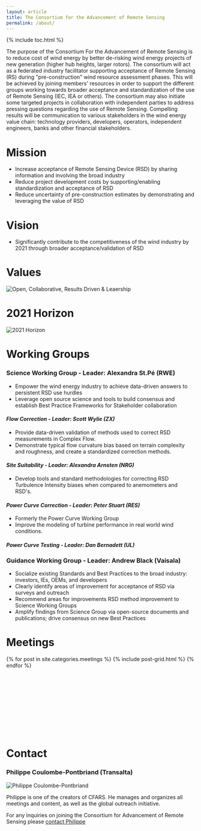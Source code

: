 ```yaml
---
layout: article
title: The Consortium for the Advancement of Remote Sensing
permalink: /about/
---
```


{% include toc.html %}

The purpose of the Consortium For the Advancement of Remote Sensing is to reduce cost of wind energy by better de-risking wind energy projects of new generation (higher hub heights, larger rotors). The consortium will act as a federated industry facilitator supporting acceptance of Remote Sensing (RS) during "pre-construction" wind resource assessment phases. This will be achieved by joining members' resources in order to support the different groups working towards broader acceptance and standardization of the use of Remote Sensing (IEC, IEA or others). The consortium may also initiate some targeted projects in collaboration with independent parties to address pressing questions regarding the use of Remote Sensing. Compelling results will be communication to various stakeholders in the wind energy value chain: technology providers, developers, operators, independent engineers, banks and other financial stakeholders.

# Mission
- Increase acceptance of Remote Sensing Device (RSD) by sharing information and involving the broad industry
- Reduce project development costs by supporting/enabling standardization and acceptance of RSD
- Reduce uncertainty of pre-construction estimates by demonstrating and leveraging the value of RSD

# Vision
- Significantly contribute to the competitiveness of the wind industry by 2021 through broader acceptance/validation of RSD

# Values
![Open, Collaborative, Results Driven & Leaership](https://cfars.github.io/images/values.jpg "Our Values")

# 2021 Horizon

![2021 Horizon](https://cfars.github.io/images/2021-horizon-image.jpg "2020 Horizon")

# Working Groups

### Science Working Group - Leader: Alexandra St.Pé (RWE)
- Empower the wind energy industry to achieve data-driven answers to persistent RSD use hurdles
- Leverage open source science and tools to build consensus and establish Best Practice Frameworks for Stakeholder collaboration 

#### *Flow Correction - Leader: Scott Wylie (ZX)*
- Provide data-driven validation of methods used to correct RSD measurements in Complex Flow. 
- Demonstrate typical flow curvature bias based on terrain complexity and roughness, and create a standardized correction methods. 

#### *Site Suitability - Leader: Alexandra Arnsten (NRG)*
- Develop tools and standard methodologies for correcting RSD Turbulence Intensity biases when compared to anemometers and RSD's. 

#### *Power Curve Correction - Leader: Peter Stuart (RES)*
- Formerly the Power Curve Working Group
- Improve the modeling of turbine performance in real world wind conditions.

#### *Power Curve Testing - Leader: Dan Bernadett (UL)*

### Guidance Working Group - Leader: Andrew Black (Vaisala)
- Socialize existing Standards and Best Practices to the broad industry: investors, IEs, OEMs, and developers
- Clearly identify areas of improvement for acceptance of RSD via surveys and outreach
- Recommend areas for improvements RSD method improvement to Science Working Groups
- Amplify findings from Science Group via open-source documents and publications; drive consensus on new Best Practices 

# Meetings

<div class="tiles">
{% for post in site.categories.meetings %}
  {% include post-grid.html %}
{% endfor %}
</div><!-- /.tiles -->
<br/><br/><br/><br/><br/><br/><br/><br/><br/><br/>

# Contact
### Philippe Coulombe-Pontbriand (Transalta)

![Philippe Coulombe-Pontbriand](https://cfars.github.io/images/philippe-p.png "Philippe Coulombe-Pontbriand")

Philippe is one of the creators of CFARS. He manages and organizes all meetings and content, as well as the global outreach initiative. 

For any inquiries on joining the Consortium for Advancement of Remote Sensing please [contact Philippe](mailto:Philippe_Pontbriand@transalta.com)
